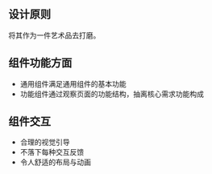  ## 设计原则
将其作为一件艺术品去打磨。

 ## 组件功能方面
 * 通用组件满足通用组件的基本功能
 * 功能组件通过观察页面的功能结构，抽离核心需求功能构成
 
 ## 组件交互
 * 合理的视觉引导
 * 不落下每种交互反馈
 * 令人舒适的布局与动画
 